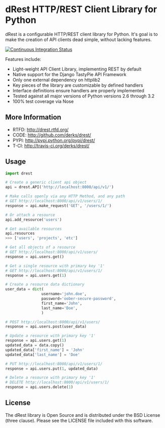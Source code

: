 dRest HTTP/REST Client Library for Python
=========================================

dRest is a configurable HTTP/REST client library for Python.  It's goal is to 
make the creation of API clients dead simple, without lacking features.  

[![Continuous Integration Status](https://secure.travis-ci.org/derks/drest.png)](http://travis-ci.org/derks/drest/)

Features include:

 * Light-weight API Client Library, implementing REST by default
 * Native support for the Django TastyPie API Framework
 * Only one external dependency on httplib2
 * Key pieces of the library are customizable by defined handlers
 * Interface definitions ensure handlers are properly implemented
 * Tested against all major versions of Python versions 2.6 through 3.2
 * 100% test coverage via Nose 
    
More Information
----------------

 * RTFD: http://drest.rtfd.org/
 * CODE: http://github.com/derks/drest/
 * PYPI: http://pypi.python.org/pypi/drest/
 * T-CI: http://travis-ci.org/derks/drest/
 
Usage
-----

```python
import drest

# Create a generic client api object
api = drest.API('http://localhost:8000/api/v1/')

# Make calls openly via any HTTP Method, and any path
# GET http://localhost:8000/api/v1/users/1/
response = api.make_request('GET', '/users/1/')

# Or attach a resource
api.add_resource('users')

# Get available resources
api.resources
>>> ['users', 'projects', 'etc']

# Get all objects of a resource
# GET http://localhost:8000/api/v1/users/
response = api.users.get()

# Get a single resource with primary key '1'
# GET http://localhost:8000/api/v1/users/1/
response = api.users.get(1)

# Create a resource data dictionary
user_data = dict(
                username='john.doe',
                password='oober-secure-password',
                first_name='John',
                last_name='Doe',
                )

# POST http://localhost:8000/api/v1/users/
response = api.users.post(user_data)

# Update a resource with primary key '1'
response = api.users.get(1)
updated_data = data.copy()
updated_data['first_name'] = 'John'
updated_data['last_name'] = 'Doe'

# PUT http://localhost:8000/api/v1/users/1/
response = api.users.put(1, updated_data)

# Delete a resource with primary key '1'
# DELETE http://localhost:8000/api/v1/users/1/
response = api.users.delete(1)
```
    
License
-------

The dRest library is Open Source and is distributed under the BSD License 
(three clause).  Please see the LICENSE file included with this software.  
